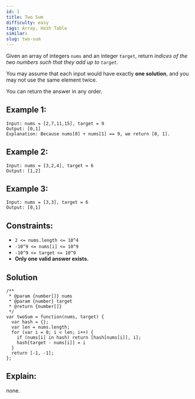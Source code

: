 ```yaml
---
id: 1
title: Two Sum
difficulty: easy
tags: Array, Hash Table
similar:
slug: two-sum
---
```


Given an array of integers `nums` and an integer `target`, return _indices of the two numbers such that they add up to `target`._

You may assume that each input would have exactly **one solution**, and you may not use the same element twice.

You can return the answer in any order.

## Example 1:

```
Input: nums = [2,7,11,15], target = 9
Output: [0,1]
Explanation: Because nums[0] + nums[1] == 9, we return [0, 1].
```

## Example 2:

```
Input: nums = [3,2,4], target = 6
Output: [1,2]
```

## Example 3:

```
Input: nums = [3,3], target = 6
Output: [0,1]
```

## Constraints:

- `2 <= nums.length <= 10^4`
- `-10^9 <= nums[i] <= 10^9`
- `-10^9 <= target <= 10^9`
- **Only one valid answer exists.**

## Solution

```
/**
 * @param {number[]} nums
 * @param {number} target
 * @return {number[]}
 */
var twoSum = function(nums, target) {
  var hash = {};
  var len = nums.length;
  for (var i = 0; i < len; i++) {
    if (nums[i] in hash) return [hash[nums[i]], i];
    hash[target - nums[i]] = i
  }
  return [-1, -1];
};
```

## Explain:

none.
